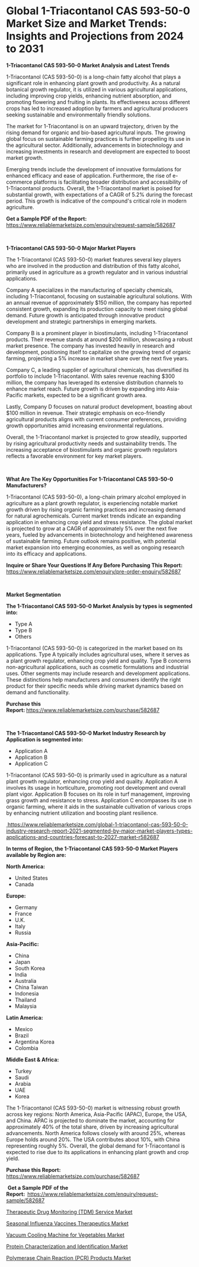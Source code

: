 <p><h1>Global 1-Triacontanol CAS 593-50-0 Market Size and Market Trends: Insights and Projections from 2024 to 2031</h1></p><p><strong>1-Triacontanol CAS 593-50-0 Market Analysis and Latest Trends</strong></p>
<p><p>1-Triacontanol (CAS 593-50-0) is a long-chain fatty alcohol that plays a significant role in enhancing plant growth and productivity. As a natural botanical growth regulator, it is utilized in various agricultural applications, including improving crop yields, enhancing nutrient absorption, and promoting flowering and fruiting in plants. Its effectiveness across different crops has led to increased adoption by farmers and agricultural producers seeking sustainable and environmentally friendly solutions.</p><p>The market for 1-Triacontanol is on an upward trajectory, driven by the rising demand for organic and bio-based agricultural inputs. The growing global focus on sustainable farming practices is further propelling its use in the agricultural sector. Additionally, advancements in biotechnology and increasing investments in research and development are expected to boost market growth.</p><p>Emerging trends include the development of innovative formulations for enhanced efficacy and ease of application. Furthermore, the rise of e-commerce platforms is facilitating broader distribution and accessibility of 1-Triacontanol products. Overall, the 1-Triacontanol market is poised for substantial growth, with expectations of a CAGR of 5.2% during the forecast period. This growth is indicative of the compound's critical role in modern agriculture.</p></p>
<p><strong>Get a Sample PDF of the Report:&nbsp;</strong> <a href="https://www.reliablemarketsize.com/enquiry/request-sample/582687?utm_campaign=1103&utm_medium=2&utm_source=Github&utm_content=ia&utm_term=09122024&utm_id=1-triacontanol-cas-593-50-0">https://www.reliablemarketsize.com/enquiry/request-sample/582687</a></p>
<p>&nbsp;</p>
<p><strong>1-Triacontanol CAS 593-50-0 Major Market Players</strong></p>
<p><p>The 1-Triacontanol (CAS 593-50-0) market features several key players who are involved in the production and distribution of this fatty alcohol, primarily used in agriculture as a growth regulator and in various industrial applications. </p><p>Company A specializes in the manufacturing of specialty chemicals, including 1-Triacontanol, focusing on sustainable agricultural solutions. With an annual revenue of approximately $150 million, the company has reported consistent growth, expanding its production capacity to meet rising global demand. Future growth is anticipated through innovative product development and strategic partnerships in emerging markets.</p><p>Company B is a prominent player in biostimulants, including 1-Triacontanol products. Their revenue stands at around $200 million, showcasing a robust market presence. The company has invested heavily in research and development, positioning itself to capitalize on the growing trend of organic farming, projecting a 5% increase in market share over the next five years.</p><p>Company C, a leading supplier of agricultural chemicals, has diversified its portfolio to include 1-Triacontanol. With sales revenue reaching $300 million, the company has leveraged its extensive distribution channels to enhance market reach. Future growth is driven by expanding into Asia-Pacific markets, expected to be a significant growth area.</p><p>Lastly, Company D focuses on natural product development, boasting about $100 million in revenue. Their strategic emphasis on eco-friendly agricultural products aligns with current consumer preferences, providing growth opportunities amid increasing environmental regulations.</p><p>Overall, the 1-Triacontanol market is projected to grow steadily, supported by rising agricultural productivity needs and sustainability trends. The increasing acceptance of biostimulants and organic growth regulators reflects a favorable environment for key market players.</p></p>
<p>&nbsp;</p>
<p><strong>What Are The Key Opportunities For 1-Triacontanol CAS 593-50-0 Manufacturers?</strong></p>
<p><p>1-Triacontanol (CAS 593-50-0), a long-chain primary alcohol employed in agriculture as a plant growth regulator, is experiencing notable market growth driven by rising organic farming practices and increasing demand for natural agrochemicals. Current market trends indicate an expanding application in enhancing crop yield and stress resistance. The global market is projected to grow at a CAGR of approximately 5% over the next five years, fueled by advancements in biotechnology and heightened awareness of sustainable farming. Future outlook remains positive, with potential market expansion into emerging economies, as well as ongoing research into its efficacy and applications.</p></p>
<p><strong>Inquire or Share Your Questions If Any Before Purchasing This Report:</strong> <a href="https://www.reliablemarketsize.com/enquiry/pre-order-enquiry/582687?utm_campaign=1103&utm_medium=2&utm_source=Github&utm_content=ia&utm_term=09122024&utm_id=1-triacontanol-cas-593-50-0">https://www.reliablemarketsize.com/enquiry/pre-order-enquiry/582687</a></p>
<p>&nbsp;</p>
<p><strong>Market Segmentation</strong></p>
<p><strong>The 1-Triacontanol CAS 593-50-0 Market Analysis by types is segmented into:</strong></p>
<p><ul><li>Type A</li><li>Type B</li><li>Others</li></ul></p>
<p><p>1-Triacontanol (CAS 593-50-0) is categorized in the market based on its applications. Type A typically includes agricultural uses, where it serves as a plant growth regulator, enhancing crop yield and quality. Type B concerns non-agricultural applications, such as cosmetic formulations and industrial uses. Other segments may include research and development applications. These distinctions help manufacturers and consumers identify the right product for their specific needs while driving market dynamics based on demand and functionality.</p></p>
<p><strong>Purchase this Report:&nbsp;</strong><a href="https://www.reliablemarketsize.com/purchase/582687?utm_campaign=1103&utm_medium=2&utm_source=Github&utm_content=ia&utm_term=09122024&utm_id=1-triacontanol-cas-593-50-0">https://www.reliablemarketsize.com/purchase/582687</a></p>
<p>&nbsp;</p>
<p><strong>The 1-Triacontanol CAS 593-50-0 Market Industry Research by Application is segmented into:</strong></p>
<p><ul><li>Application A</li><li>Application B</li><li>Application C</li></ul></p>
<p><p>1-Triacontanol (CAS 593-50-0) is primarily used in agriculture as a natural plant growth regulator, enhancing crop yield and quality. Application A involves its usage in horticulture, promoting root development and overall plant vigor. Application B focuses on its role in turf management, improving grass growth and resistance to stress. Application C encompasses its use in organic farming, where it aids in the sustainable cultivation of various crops by enhancing nutrient utilization and boosting plant resilience.</p></p>
<p><a href="https://www.reliablemarketsize.com/global-1-triacontanol-cas-593-50-0-industry-research-report-2021-segmented-by-major-market-players-types-applications-and-countries-forecast-to-2027-market-r582687?utm_campaign=1103&utm_medium=2&utm_source=Github&utm_content=ia&utm_term=09122024&utm_id=1-triacontanol-cas-593-50-0">&nbsp;https://www.reliablemarketsize.com/global-1-triacontanol-cas-593-50-0-industry-research-report-2021-segmented-by-major-market-players-types-applications-and-countries-forecast-to-2027-market-r582687</a></p>
<p><strong>In terms of Region, the 1-Triacontanol CAS 593-50-0 Market Players available by Region are:</strong></p>
<p>
    <p> <strong> North America: </strong>
        <ul>
            <li>United States</li>
            <li>Canada</li>
        </ul>
        </p> 
    <p> <strong> Europe: </strong>
        <ul>
            <li>Germany</li>
            <li>France</li>
            <li>U.K.</li>
            <li>Italy</li>
            <li>Russia</li>
        </ul>
        </p> 
    <p> <strong> Asia-Pacific: </strong>
        <ul>
            <li>China</li>
            <li>Japan</li>
            <li>South Korea</li>
            <li>India</li>
            <li>Australia</li>
            <li>China Taiwan</li>
            <li>Indonesia</li>
            <li>Thailand</li>
            <li>Malaysia</li>
        </ul>
        </p> 
    <p> <strong> Latin America: </strong>
        <ul>
            <li>Mexico</li>
            <li>Brazil</li>
            <li>Argentina Korea</li>
            <li>Colombia</li>
        </ul>
        </p> 
    <p> <strong> Middle East & Africa: </strong>
        <ul>
            <li>Turkey</li>
            <li>Saudi</li>
            <li>Arabia</li>
            <li>UAE</li>
            <li>Korea</li>
        </ul>
    </p>
    </p>
<p><p>The 1-Triacontanol (CAS 593-50-0) market is witnessing robust growth across key regions: North America, Asia-Pacific (APAC), Europe, the USA, and China. APAC is projected to dominate the market, accounting for approximately 40% of the total share, driven by increasing agricultural advancements. North America follows closely with around 25%, whereas Europe holds around 20%. The USA contributes about 10%, with China representing roughly 5%. Overall, the global demand for 1-Triacontanol is expected to rise due to its applications in enhancing plant growth and crop yield.</p></p>
<p><strong>Purchase this Report: </strong><a href="https://www.reliablemarketsize.com/purchase/582687?utm_campaign=1103&utm_medium=2&utm_source=Github&utm_content=ia&utm_term=09122024&utm_id=1-triacontanol-cas-593-50-0">https://www.reliablemarketsize.com/purchase/582687</a></p>
<p>&nbsp;<strong>Get a Sample PDF of the Report:&nbsp;&nbsp;</strong><a href="https://www.reliablemarketsize.com/enquiry/request-sample/582687?utm_campaign=1103&utm_medium=2&utm_source=Github&utm_content=ia&utm_term=09122024&utm_id=1-triacontanol-cas-593-50-0">https://www.reliablemarketsize.com/enquiry/request-sample/582687</a></p>
<p><strong></strong></p>
<p><p><a href="https://www.linkedin.com/pulse/market-study-global-therapeutic-drug-monitoring-tdm-service-cgdtc?utm_campaign=1103&utm_medium=2&utm_source=Github&utm_content=ia&utm_term=09122024&utm_id=1-triacontanol-cas-593-50-0">Therapeutic Drug Monitoring (TDM) Service Market</a></p><p><a href="https://www.linkedin.com/pulse/deep-insights-seasonal-influenza-vaccines-therapeutics-market-v9n9e?utm_campaign=1103&utm_medium=2&utm_source=Github&utm_content=ia&utm_term=09122024&utm_id=1-triacontanol-cas-593-50-0">Seasonal Influenza Vaccines Therapeutics Market</a></p><p><a href="https://www.linkedin.com/pulse/evaluating-vacuum-cooling-machine-vegetables-market-trends-odhge?utm_campaign=1103&utm_medium=2&utm_source=Github&utm_content=ia&utm_term=09122024&utm_id=1-triacontanol-cas-593-50-0">Vacuum Cooling Machine for Vegetables Market</a></p><p><a href="https://www.linkedin.com/pulse/study-onthe-value-market-segmentation-share-analysis-protein-fdzke?utm_campaign=1103&utm_medium=2&utm_source=Github&utm_content=ia&utm_term=09122024&utm_id=1-triacontanol-cas-593-50-0">Protein Characterization and Identification Market</a></p><p><a href="https://www.linkedin.com/pulse/global-polymerase-chain-reaction-pcr-products-93-cagr-forecast-lurre?utm_campaign=1103&utm_medium=2&utm_source=Github&utm_content=ia&utm_term=09122024&utm_id=1-triacontanol-cas-593-50-0">Polymerase Chain Reaction (PCR) Products Market</a></p></p>